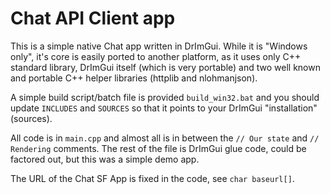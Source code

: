 # Chat API Client app

This is a simple native Chat app written in DrImGui. While it is "Windows only",
it's core is easily ported to another platform, as it uses only C++
standard library, DrImGui itself (which is very portable) and two well 
known and portable C++ helper libraries (httplib and nlohmanjson).

A simple build script/batch file is provided `build_win32.bat` and you should
update `INCLUDES` and `SOURCES` so that it points to your DrImGui "installation"
(sources).

All code is in `main.cpp` and almost all is in between the `// Our state` and
`// Rendering` comments. The rest of the file is DrImGui glue code, could be
factored out, but this was a simple demo app.

The URL of the Chat SF App is fixed in the code, see `char baseurl[]`.
